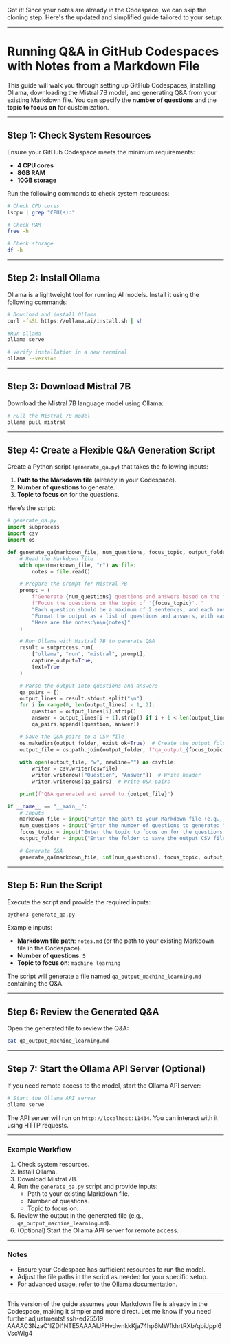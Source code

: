 Got it! Since your notes are already in the Codespace, we can skip the cloning step. Here's the updated and simplified guide tailored to your setup:

---

# Running Q&A in GitHub Codespaces with Notes from a Markdown File

This guide will walk you through setting up GitHub Codespaces, installing Ollama, downloading the Mistral 7B model, and generating Q&A from your existing Markdown file. You can specify the **number of questions** and the **topic to focus on** for customization.

---

## Step 1: Check System Resources
Ensure your GitHub Codespace meets the minimum requirements:
- **4 CPU cores**
- **8GB RAM**
- **10GB storage**

Run the following commands to check system resources:
```bash
# Check CPU cores
lscpu | grep "CPU(s):"

# Check RAM
free -h

# Check storage
df -h
```

---

## Step 2: Install Ollama
Ollama is a lightweight tool for running AI models. Install it using the following commands:
```bash
# Download and install Ollama
curl -fsSL https://ollama.ai/install.sh | sh

#Run ollama
ollama serve

# Verify installation in a new terminal
ollama --version
```

---

## Step 3: Download Mistral 7B
Download the Mistral 7B language model using Ollama:
```bash
# Pull the Mistral 7B model
ollama pull mistral
```

---

## Step 4: Create a Flexible Q&A Generation Script
Create a Python script (`generate_qa.py`) that takes the following inputs:
1. **Path to the Markdown file** (already in your Codespace).
2. **Number of questions** to generate.
3. **Topic to focus on** for the questions.

Here’s the script:

```python
# generate_qa.py
import subprocess
import csv
import os

def generate_qa(markdown_file, num_questions, focus_topic, output_folder):
    # Read the Markdown file
    with open(markdown_file, "r") as file:
        notes = file.read()

    # Prepare the prompt for Mistral 7B
    prompt = (
        f"Generate {num_questions} questions and answers based on the following notes. "
        f"Focus the questions on the topic of '{focus_topic}'. "
        "Each question should be a maximum of 2 sentences, and each answer should be less than 50 words. "
        "Format the output as a list of questions and answers, with each pair separated by a newline. "
        "Here are the notes:\n\n{notes}"
    )

    # Run Ollama with Mistral 7B to generate Q&A
    result = subprocess.run(
        ["ollama", "run", "mistral", prompt],
        capture_output=True,
        text=True
    )

    # Parse the output into questions and answers
    qa_pairs = []
    output_lines = result.stdout.split("\n")
    for i in range(0, len(output_lines) - 1, 2):
        question = output_lines[i].strip()
        answer = output_lines[i + 1].strip() if i + 1 < len(output_lines) else ""
        qa_pairs.append((question, answer))

    # Save the Q&A pairs to a CSV file
    os.makedirs(output_folder, exist_ok=True)  # Create the output folder if it doesn't exist
    output_file = os.path.join(output_folder, f"qa_output_{focus_topic.replace(' ', '_')}.csv")
    
    with open(output_file, "w", newline="") as csvfile:
        writer = csv.writer(csvfile)
        writer.writerow(["Question", "Answer"])  # Write header
        writer.writerows(qa_pairs)  # Write Q&A pairs

    print(f"Q&A generated and saved to {output_file}")

if __name__ == "__main__":
    # Inputs
    markdown_file = input("Enter the path to your Markdown file (e.g., notes.md): ")
    num_questions = input("Enter the number of questions to generate: ")
    focus_topic = input("Enter the topic to focus on for the questions: ")
    output_folder = input("Enter the folder to save the output CSV file (e.g., output): ")

    # Generate Q&A
    generate_qa(markdown_file, int(num_questions), focus_topic, output_folder)
```

---

## Step 5: Run the Script
Execute the script and provide the required inputs:
```bash
python3 generate_qa.py
```

Example inputs:
- **Markdown file path**: `notes.md` (or the path to your existing Markdown file in the Codespace).
- **Number of questions**: `5`
- **Topic to focus on**: `machine learning`

The script will generate a file named `qa_output_machine_learning.md` containing the Q&A.

---

## Step 6: Review the Generated Q&A
Open the generated file to review the Q&A:
```bash
cat qa_output_machine_learning.md
```

---

## Step 7: Start the Ollama API Server (Optional)
If you need remote access to the model, start the Ollama API server:
```bash
# Start the Ollama API server
ollama serve
```

The API server will run on `http://localhost:11434`. You can interact with it using HTTP requests.

---

### Example Workflow
1. Check system resources.
2. Install Ollama.
3. Download Mistral 7B.
4. Run the `generate_qa.py` script and provide inputs:
   - Path to your existing Markdown file.
   - Number of questions.
   - Topic to focus on.
5. Review the output in the generated file (e.g., `qa_output_machine_learning.md`).
6. (Optional) Start the Ollama API server for remote access.

---

### Notes
- Ensure your Codespace has sufficient resources to run the model.
- Adjust the file paths in the script as needed for your specific setup.
- For advanced usage, refer to the [Ollama documentation](https://ollama.ai/docs).

---

This version of the guide assumes your Markdown file is already in the Codespace, making it simpler and more direct. Let me know if you need further adjustments!
ssh-ed25519 AAAAC3NzaC1lZDI1NTE5AAAAIJFHvdwnkkKja74hp6MWfkhrtRXb/qbiJppl6VscWlg4